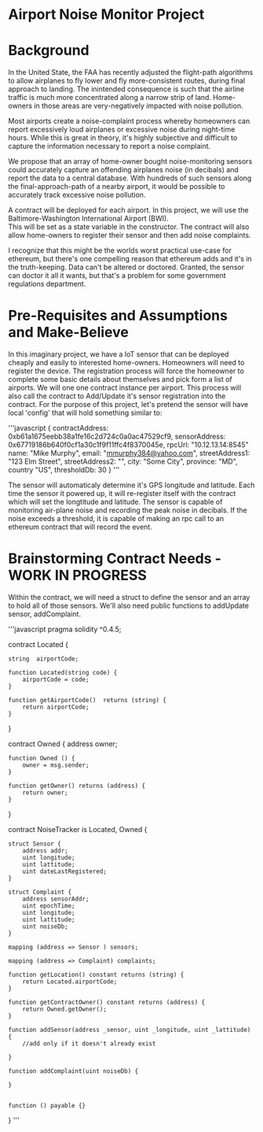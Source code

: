 # Airport Noise Monitor Project


# Background
In the United State, the FAA has recently adjusted the flight-path algorithms to allow airplanes to fly lower and fly more-consistent routes, during final approach to landing.
The inintended consequence is such that the airline traffic is much more concentrated along 
a narrow strip of land.  Home-owners in those areas are very-negatively impacted with noise pollution.

Most airports create a noise-complaint process whereby homeowners can report excessively loud airplanes or excessive noise during night-time hours.
While this is great in theory, it's highly subjective and difficult to capture the information necessary to report a noise complaint.

We propose that an array of home-owner bought noise-monitoring sensors could accurately capture an offending airplanes noise (in decibals) and report the data to a central database.
With hundreds of such sensors along the final-approach-path of a nearby airport, it would be possible to accurately track excessive noise pollution.

A contract will be deployed for each airport.  In this project, we will use the Baltimore-Washington International Airport (BWI).  
This will be set as a state variable in the constructor.  The contract will also allow home-owners to register their sensor and then add noise complaints.

I recognize that this might be the worlds worst practical use-case for ethereum, but there's one compelling reason that ethereum adds and it's in the truth-keeping.  Data 
can't be altered or doctored.  Granted, the sensor can doctor it all it wants, but that's a problem for some government regulations department.

# Pre-Requisites and Assumptions and Make-Believe
In this imaginary project, we have a IoT sensor that can be deployed cheaply and easily to interested home-owners.
Homeowners will need to register the device. The registration process will force the homeowner to complete some 
basic details about themselves and pick form a list of airports.  We will one one contract instance per airport.  This process 
will also call the contract to Add/Update it's sensor registration into the contract.
For the purpose of this project, let's pretend  the sensor will have local 'config' that will hold something similar to:

'''javascript
{
	contractAddress: 0xb61a1675eebb38a1fe16c2d724c0a0ac47529cf9,
	sensorAddress: 0x67719186b640f0cf1a30c1f9f11ffc4f8370045e,
	rpcUrl: "10.12.13.14:8545"
	name: "Mike Murphy",
	email: "mmurphy384@yahoo.com",
	streetAddress1: "123 Elm Street",
	streetAddress2: "",
	city: "Some City",
	province: "MD",
	country "US",
	thresholdDb: 30
}
'''

The sensor will automaticaly determine it's GPS longitude and latitude.
Each time the sensor it powered up, it will re-register itself with the contract which will set the longtitude and latitude.
The sensor  is capable of monitoring air-plane noise and recording the peak noise in decibals.
If the noise exceeds a threshold, it is capable of making an rpc call to an ethereum contract that will record the event.


# Brainstorming Contract Needs - WORK IN PROGRESS
Within the contract, we will need a struct to define the sensor and an array to hold all of those sensors.  We'll also need public functions to addUpdate sensor, addComplaint.

'''javascript
pragma solidity ^0.4.5;

contract Located {

    string  airportCode;

    function Located(string code) {
        airportCode = code;
    }
    
    function getAirportCode()  returns (string) {
        return airportCode;
    }

}

contract Owned {
    address owner;
    
    function Owned () {
        owner = msg.sender;
    }
    
    function getOwner() returns (address) {
        return owner;
    }
}


contract NoiseTracker is Located, Owned {
	
    
	struct Sensor {
		address addr;
		uint longitude;
		uint lattitude;
		uint dateLastRegistered;
	}

	struct Complaint {
		address sensorAddr;
		uint epochTime;
		uint longitude;
		uint lattitude;		
		uint noiseDb;
	}

	mapping (address => Sensor ) sensors;

	mapping (address => Complaint) complaints;

    function getLocation() constant returns (string) {
        return Located.airportCode;
    }

    function getContractOwner() constant returns (address) {
        return Owned.getOwner();
    }    

	function addSensor(address _sensor, uint _longitude, uint _lattitude)  {
	    //add only if it doesn't already exist

	}	

	function addComplaint(uint noiseDb) {
	    
	}                                  


    function () payable {}

}
 '''

